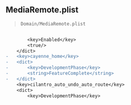 ## MediaRemote.plist

> `Domain/MediaRemote.plist`

```diff

 		<key>Enabled</key>
 		<true/>
 	</dict>
-	<key>cayenne_home</key>
-	<dict>
-		<key>DevelopmentPhase</key>
-		<string>FeatureComplete</string>
-	</dict>
 	<key>cilantro_auto_undo_auto_route</key>
 	<dict>
 		<key>DevelopmentPhase</key>

```
